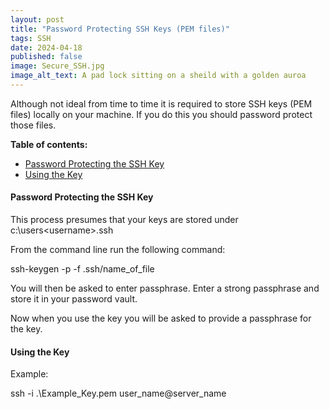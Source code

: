 ```yaml
---
layout: post
title: "Password Protecting SSH Keys (PEM files)"
tags: SSH
date: 2024-04-18
published: false
image: Secure_SSH.jpg
image_alt_text: A pad lock sitting on a sheild with a golden auroa
---
```

<!-- Description of article -->
Although not ideal from time to time it is required to store SSH keys (PEM files) locally on your machine.  If you do this you should password protect those files.  

**Table of contents:**
- [Password Protecting the SSH Key](#item-one)
- [Using the Key](#item-two)

<!-- headings -->
<a id="item-one"></a>
#### Password Protecting the SSH Key
This process presumes that your keys are stored under c:\users\<username>\.ssh

From the command line run the following command:

ssh-keygen -p -f .ssh/name_of_file

You will then be asked to enter passphrase.  Enter a strong passphrase and store it in your password vault.

Now when you use the key you will be asked to provide a passphrase for the key.

<a id="item-two"></a>
#### Using the Key
Example:

ssh -i .\Example_Key.pem user_name@server_name

